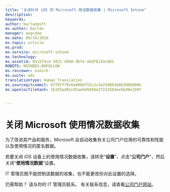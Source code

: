 ```yaml
---
title: "关闭针对 iOS 的 Microsoft 用法数据收集 | Microsoft Intune"
description: 
keywords: 
author: barlanmsft
ms.author: barlan
manager: angrobe
ms.date: 09/19/2016
ms.topic: article
ms.prod: 
ms.service: microsoft-intune
ms.technology: 
ms.assetid: 6515f4c4-3821-49b0-9bfe-abdf8143c8d1
ROBOTS: NOINDEX,NOFOLLOW
ms.reviewer: esmich
ms.suite: ems
translationtype: Human Translation
ms.sourcegitcommit: bff97f79c6e88bbf55c2c3a259891bb6206b690b
ms.openlocfilehash: 1b193a401c05ae649456e27222503ee5bd9e150f


---
```



# <a name="turn-off-microsoft-usage-data-collection"></a>关闭 Microsoft 使用情况数据收集

为了改进其产品和服务，Microsoft 会自动收集有关公司门户应用的可靠性和性能以及使用情况的匿名数据。

若要关闭 iOS 设备上的使用情况数据收集，请转至“**设置**”，点击“**公司门户**”，然后关闭“**使用情况数据**”设置。

IT 管理员既不能控制该数据的收集，也不能更改你对此设置的选择。

仍需帮助？ 请与你的 IT 管理员联系。 有关联系信息，请查看[公司门户网站](http://portal.manage.microsoft.com)。




<!--HONumber=Sep16_HO3-->



